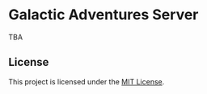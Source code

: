 # Galactic Adventures Server

TBA

## License

This project is licensed under the [MIT License](LICENSE).
